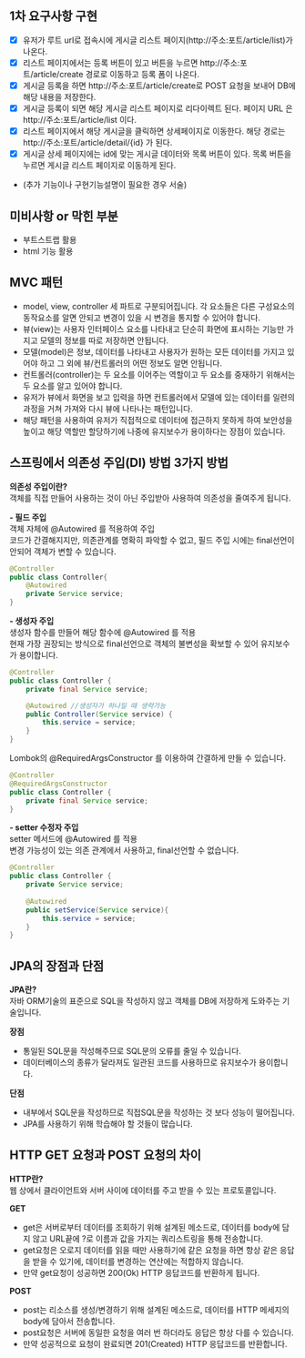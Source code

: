 ## 1차 요구사항 구현
- [x] 유저가 루트 url로 접속시에 게시글 리스트 페이지(http://주소:포트/article/list)가 나온다.
- [x] 리스트 페이지에서는 등록 버튼이 있고 버튼을 누르면 http://주소:포트/article/create 경로로 이동하고 등록 폼이 나온다.
- [x] 게시글 등록을 하면 http://주소:포트/article/create로 POST 요청을 보내어 DB에 해당 내용을 저장한다.
- [x] 게시글 등록이 되면 해당 게시글 리스트 페이지로 리다이렉트 된다. 페이지 URL 은 http://주소:포트/article/list 이다.
- [x] 리스트 페이지에서 해당 게시글을 클릭하면 상세페이지로 이동한다. 해당 경로는 http://주소:포트/article/detail/{id} 가 된다.
- [x] 게시글 상세 페이지에는 id에 맞는 게시글 데이터와 목록 버튼이 있다. 목록 버튼을 누르면 게시글 리스트 페이지로 이동하게 된다.

- (추가 기능이나 구현기능설명이 필요한 경우 서술)

## 미비사항 or 막힌 부분
- 부트스트랩 활용 
- html 기능 활용

## MVC 패턴
- model, view, controller 세 파트로 구분되어집니다. 각 요소들은 다른 구성요소의 동작요소를 알면 안되고 변경이 있을 시 변경을 통지할 수 있어야 합니다.
- 뷰(view)는 사용자 인터페이스 요소를 나타내고 단순히 화면에 표시하는 기능만 가지고 모델의 정보를 따로 저장하면 안됩니다.
- 모델(model)은 정보, 데이터를 나타내고 사용자가 원하는 모든 데이터를 가지고 있어야 하고 그 외에 뷰/컨트롤러의 어떤 정보도 알면 안됩니다.
- 컨트롤러(controller)는 두 요소를 이어주는 역할이고 두 요소를 중재하기 위해서는 두 요소를 알고 있어야 합니다.
- 유저가 뷰에서 화면을 보고 입력을 하면 컨트롤러에서 모델에 있는 데이터를 일련의 과정을 거쳐 가져와 다시 뷰에 나타나는 패턴입니다.
- 해당 패턴을 사용하여 유저가 직접적으로 데이터에 접근하지 못하게 하여 보안성을 높이고 해당 역할만 할당하기에 나중에 유지보수가 용이하다는 장점이 있습니다.


## 스프링에서 의존성 주입(DI) 방법 3가지 방법
**의존성 주입이란?<br>**
객체를 직접 만들어 사용하는 것이 아닌 주입받아 사용하여 의존성을 줄여주게 됩니다.<br>

**- 필드 주입<br>**
객체 자체에 @Autowired 를 적용하여 주입<br>
코드가 간결해지지만, 의존관계를 명확히 파악할 수 없고, 필드 주입 시에는 final선언이 안되어 객체가 변할 수 있습니다.
```java
@Controller
public class Controller{
    @Autowired
    private Service service;
}
```
**- 생성자 주입<br>**
생성자 함수를 만들어 해당 함수에 @Autowired 를 적용<br>
현재 가장 권장되는 방식으로 final선언으로 객체의 불변성을 확보할 수 있어 유지보수가 용이합니다. 
```java
@Controller
public class Controller {
    private final Service service;

    @Autowired //생성자가 하나일 때 생략가능
    public Controller(Service service) {
        this.service = service;
    }
}
```
Lombok의 @RequiredArgsConstructor 를 이용하여 간결하게 만들 수 있습니다.
```java
@Controller
@RequiredArgsConstructor
public class Controller {
    private final Service service;
}
```
**- setter 수정자 주입<br>**
setter 메서드에 @Autowired 를 적용<br>
변경 가능성이 있는 의존 관계에서 사용하고, final선언할 수 없습니다.
```java
@Controller
public class Controller {
    private Service service;
    
    @Autowired
    public setService(Service service){
        this.service = service; 
    }
}
```

## JPA의 장점과 단점
**JPA란?<br>** 자바 ORM기술의 표준으로 SQL을 작성하지 않고 객체를 DB에 저장하게 도와주는 기술입니다.<br>

**장점**
- 통일된 SQL문을 작성해주므로 SQL문의 오류를 줄일 수 있습니다.
- 데이터베이스의 종류가 달라져도 일관된 코드를 사용하므로 유지보수가 용이합니다. <br>

**단점**
- 내부에서 SQL문을 작성하므로 직접SQL문을 작성하는 것 보다 성능이 떨어집니다.
- JPA를 사용하기 위해 학습해야 할 것들이 많습니다.
## HTTP GET 요청과 POST 요청의 차이
**HTTP란?<br>** 웹 상에서 클라이언트와 서버 사이에 데이터를 주고 받을 수 있는 프로토콜입니다.

**GET**
- get은 서버로부터 데이터를 조회하기 위해 설계된 메소드로, 데이터를 body에 담지 않고 URL끝에 ?로 이름과 값을 가지는 쿼리스트링을 통해 전송합니다.
- get요청은 오로지 데이터를 읽을 때만 사용하기에 같은 요청을 하면 항상 같은 응답을 받을 수 있기에, 데이터를 변경하는 연산에는 적합하지 않습니다.
- 만약 get요청이 성공하면 200(Ok) HTTP 응답코드를 반환하게 됩니다.

**POST**
- post는 리소스를 생성/변경하기 위해 설계된 메소드로, 데이터를 HTTP 메세지의 body에 담아서 전송합니다.
- post요청은 서버에 동일한 요청을 여러 번 하더라도 응답은 항상 다를 수 있습니다.
- 만약 성공적으로 요청이 완료되면 201(Created) HTTP 응답코드를 반환합니다.
